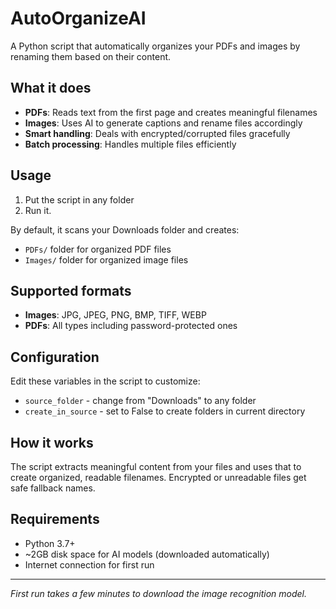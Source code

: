 # AutoOrganizeAI

A Python script that automatically organizes your PDFs and images by renaming them based on their content.

## What it does

- **PDFs**: Reads text from the first page and creates meaningful filenames
- **Images**: Uses AI to generate captions and rename files accordingly  
- **Smart handling**: Deals with encrypted/corrupted files gracefully
- **Batch processing**: Handles multiple files efficiently


## Usage

1. Put the script in any folder
2. Run it.
   
By default, it scans your Downloads folder and creates:
- `PDFs/` folder for organized PDF files
- `Images/` folder for organized image files

## Supported formats

- **Images**: JPG, JPEG, PNG, BMP, TIFF, WEBP
- **PDFs**: All types including password-protected ones

## Configuration

Edit these variables in the script to customize:
- `source_folder` - change from "Downloads" to any folder
- `create_in_source` - set to False to create folders in current directory

## How it works

The script extracts meaningful content from your files and uses that to create organized, readable filenames. Encrypted or unreadable files get safe fallback names.

## Requirements

- Python 3.7+
- ~2GB disk space for AI models (downloaded automatically)
- Internet connection for first run

---

*First run takes a few minutes to download the image recognition model.*

